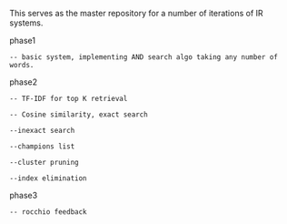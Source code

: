 This serves as the master repository for a number of iterations of IR systems.

phase1 

	-- basic system, implementing AND search algo taking any number of words.


phase2 
	
	-- TF-IDF for top K retrieval 
	
	-- Cosine similarity, exact search 
	
	--inexact search
	
	--champions list
	
	--cluster pruning
	
	--index elimination


phase3

	-- rocchio feedback	
